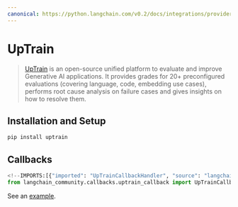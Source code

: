 ```yaml
---
canonical: https://python.langchain.com/v0.2/docs/integrations/providers/uptrain/
---
```


# UpTrain

> [UpTrain](https://uptrain.ai/) is an open-source unified platform to evaluate and
improve Generative AI applications. It provides grades for 20+ preconfigured evaluations
(covering language, code, embedding use cases), performs root cause analysis on failure
cases and gives insights on how to resolve them.

## Installation and Setup

```bash
pip install uptrain
```

## Callbacks

```python
<!--IMPORTS:[{"imported": "UpTrainCallbackHandler", "source": "langchain_community.callbacks.uptrain_callback", "docs": "https://api.python.langchain.com/en/latest/callbacks/langchain_community.callbacks.uptrain_callback.UpTrainCallbackHandler.html", "title": "UpTrain"}]-->
from langchain_community.callbacks.uptrain_callback import UpTrainCallbackHandler
```

See an [example](/docs/integrations/callbacks/uptrain).